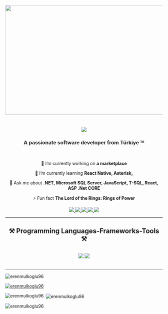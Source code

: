 <img src="https://i.hizliresim.com/4iht99h.jpg" width="900" height="350" />

<h1 align="center">
    <img src="https://readme-typing-svg.herokuapp.com/?font=Righteous&size=35&center=true&vCenter=true&width=500&height=70&duration=4000&lines=Hi!+👋;+I'm+Eren+Mülkoğlu!;" />
</h1>
<h3 align="center">A passionate software developer from Türkiye ᵀᴿ</h3>
<br/>
<div align="center">
 
 🔭 I’m currently working on **a marketplace**
 
 🌱 I’m currently learning **React Native, Asterisk,**

💬 Ask me about **.NET, Microsoft SQL Server, JavaScript, T-SQL, React, ASP .Net CORE**

⚡ Fun fact **The Lord of the Rings: Rings of Power**

 </div>
 
<div align="center"> 
  <a href="mailto:erenmulkoglu@gmail.com">
    <img src="https://img.shields.io/badge/Gmail-333333?style=for-the-badge&logo=gmail&logoColor=red" />
  </a>
  <a href="https://www.linkedin.com/in/erenmulkoglu96/" target="_blank">
    <img src="https://img.shields.io/badge/LinkedIn-0077B5?style=for-the-badge&logo=linkedin&logoColor=white" target="_blank" />
  </a>
    <a href="https://www.instagram.com/eren.mulkoglu" target="_blank">
    <img src="https://img.shields.io/badge/Instagram-3f729b?style=for-the-badge&logo=instagram&logoColor=darkred" target="_blank" />
  </a>
    <a href="https://twitter.com/erenmulkoglu96" target="_blank">
    <img src="https://img.shields.io/badge/Twitter-08a0e9?style=for-the-badge&logo=x&logoColor=black" target="_blank" />
  </a>
    <a href="https://codepen.io/Eren-M-lkolu" target="_blank">
    <img src="https://img.shields.io/badge/CodePen-55BE96?style=for-the-badge&logo=codepen&logoColor=brown" target="_blank" />
  </a>
   
</div>

 <hr/>
 
<h2 align="center">⚒️ Programming Languages-Frameworks-Tools ⚒️</h2>
<br/>
<div align="center">
    <img src="https://skillicons.dev/icons?i=react,cs,bootstrap,html,css,visualstudio,vscode,github,git,jquery,angular,linux," />
    <img src="https://skillicons.dev/icons?i=nodejs,dotnet,babel,androidstudio,python,bash,javascript,typescript,express,cloudflare,mongodb,codepen,mysql,flask,webpack,sqlite,redux,postman,postgresql,vue"/>
<br>
</div>

<br/>
<hr/>


<p align="left"> <img src="https://komarev.com/ghpvc/?username=erenmulkoglu96&label=Profile%20views&color=0e75b6&style=flat" alt="erenmulkoglu96" /> </p>

<p align="left"> <a href="https://github.com/ryo-ma/github-profile-trophy"><img src="https://github-profile-trophy.vercel.app/?username=erenmulkoglu96" alt="erenmulkoglu96" /></a> </p>




<p><img align="left" src="https://github-readme-stats.vercel.app/api/top-langs?username=erenmulkoglu96&show_icons=true&locale=en&layout=compact" alt="erenmulkoglu96" /></p>

<p>&nbsp;<img align="center" src="https://github-readme-stats.vercel.app/api?username=erenmulkoglu96&show_icons=true&locale=en" alt="erenmulkoglu96" /></p>

<p><img align="center" src="https://github-readme-streak-stats.herokuapp.com/?user=erenmulkoglu96&" alt="erenmulkoglu96" /></p>

